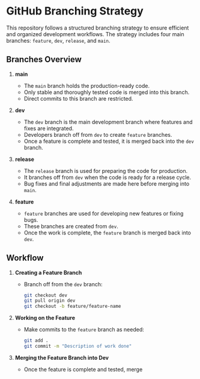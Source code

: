 # GitHub Branching Strategy

This repository follows a structured branching strategy to ensure efficient and organized development workflows. The strategy includes four main branches: `feature`, `dev`, `release`, and `main`.

## Branches Overview

1. **main**
   - The `main` branch holds the production-ready code.
   - Only stable and thoroughly tested code is merged into this branch.
   - Direct commits to this branch are restricted.

2. **dev**
   - The `dev` branch is the main development branch where features and fixes are integrated.
   - Developers branch off from `dev` to create `feature` branches.
   - Once a feature is complete and tested, it is merged back into the `dev` branch.

3. **release**
   - The `release` branch is used for preparing the code for production.
   - It branches off from `dev` when the code is ready for a release cycle.
   - Bug fixes and final adjustments are made here before merging into `main`.

4. **feature**
   - `feature` branches are used for developing new features or fixing bugs.
   - These branches are created from `dev`.
   - Once the work is complete, the `feature` branch is merged back into `dev`.

## Workflow

1. **Creating a Feature Branch**
   - Branch off from the `dev` branch:
     ```bash
     git checkout dev
     git pull origin dev
     git checkout -b feature/feature-name
     ```

2. **Working on the Feature**
   - Make commits to the `feature` branch as needed:
     ```bash
     git add .
     git commit -m "Description of work done"
     ```

3. **Merging the Feature Branch into Dev**
   - Once the feature is complete and tested, merge
